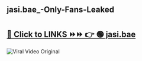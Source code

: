 
 ## jasi.bae_-Only-Fans-Leaked

# <h2><a href="https://clipsfans.com/jasi.bae_&ref=git">🔗 Click to LINKS ⏩⏩ 👉 🟢 jasi.bae  </a></h2>

<a href="https://clipsfans.com/jasi.bae_&ref=git" rel="nofollow" data-target="animated-image.originalLink"><img src="https://i.ibb.co.com/xMMVF88/686577567.gif" alt="Viral Video Original" style="max-width: 100%; display: inline-block;" data-target="animated-image.originalImage"></a>
